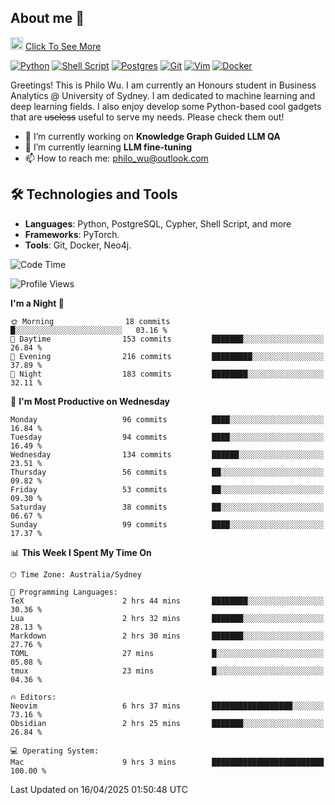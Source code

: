 ## About me 🤗

<a href="#"><img src="https://media.giphy.com/media/hvRJCLFzcasrR4ia7z/giphy.gif" width="20px" height="20px"></a> [Click To See More](https://codeboyphilo.github.io)

[![Python](https://img.shields.io/badge/python-3670A0?style=for-the-badge&logo=python&logoColor=ffdd54)](#)
[![Shell Script](https://img.shields.io/badge/shell_script-%23121011.svg?style=for-the-badge&logo=gnu-bash&logoColor=white)](#)
[![Postgres](https://img.shields.io/badge/postgres-%23316192.svg?style=for-the-badge&logo=postgresql&logoColor=white)](#)
[![Git](https://img.shields.io/badge/git-%23F05033.svg?style=for-the-badge&logo=git&logoColor=white)](#)
[![Vim](https://img.shields.io/badge/VIM-%2311AB00.svg?style=for-the-badge&logo=vim&logoColor=white)](#)
[![Docker](https://img.shields.io/badge/docker-%230db7ed.svg?style=for-the-badge&logo=docker&logoColor=white)](#)

Greetings! This is Philo Wu. I am currently an Honours student in Business Analytics \@ University of Sydney. I am dedicated to machine learning and deep learning fields. I also enjoy develop some Python-based cool gadgets that are ~~useless~~ useful to serve my needs. Please check them out!

- 🔭 I’m currently working on **Knowledge Graph Guided LLM QA**
- 🌱 I’m currently learning **LLM fine-tuning**
- 📫 How to reach me: philo_wu@outlook.com

## 🛠 Technologies and Tools
- **Languages**: Python, PostgreSQL, Cypher, Shell Script, and more
- **Frameworks**: PyTorch.
- **Tools**: Git, Docker, Neo4j.

<!--START_SECTION:waka-->
![Code Time](http://img.shields.io/badge/Code%20Time-745%20hrs%2021%20mins-blue)

![Profile Views](http://img.shields.io/badge/Profile%20Views-2-blue)

**I'm a Night 🦉** 

```text
🌞 Morning                18 commits          █░░░░░░░░░░░░░░░░░░░░░░░░   03.16 % 
🌆 Daytime                153 commits         ███████░░░░░░░░░░░░░░░░░░   26.84 % 
🌃 Evening                216 commits         █████████░░░░░░░░░░░░░░░░   37.89 % 
🌙 Night                  183 commits         ████████░░░░░░░░░░░░░░░░░   32.11 % 
```
📅 **I'm Most Productive on Wednesday** 

```text
Monday                   96 commits          ████░░░░░░░░░░░░░░░░░░░░░   16.84 % 
Tuesday                  94 commits          ████░░░░░░░░░░░░░░░░░░░░░   16.49 % 
Wednesday                134 commits         ██████░░░░░░░░░░░░░░░░░░░   23.51 % 
Thursday                 56 commits          ██░░░░░░░░░░░░░░░░░░░░░░░   09.82 % 
Friday                   53 commits          ██░░░░░░░░░░░░░░░░░░░░░░░   09.30 % 
Saturday                 38 commits          ██░░░░░░░░░░░░░░░░░░░░░░░   06.67 % 
Sunday                   99 commits          ████░░░░░░░░░░░░░░░░░░░░░   17.37 % 
```


📊 **This Week I Spent My Time On** 

```text
🕑︎ Time Zone: Australia/Sydney

💬 Programming Languages: 
TeX                      2 hrs 44 mins       ████████░░░░░░░░░░░░░░░░░   30.36 % 
Lua                      2 hrs 32 mins       ███████░░░░░░░░░░░░░░░░░░   28.13 % 
Markdown                 2 hrs 30 mins       ███████░░░░░░░░░░░░░░░░░░   27.76 % 
TOML                     27 mins             █░░░░░░░░░░░░░░░░░░░░░░░░   05.08 % 
tmux                     23 mins             █░░░░░░░░░░░░░░░░░░░░░░░░   04.36 % 

🔥 Editors: 
Neovim                   6 hrs 37 mins       ██████████████████░░░░░░░   73.16 % 
Obsidian                 2 hrs 25 mins       ███████░░░░░░░░░░░░░░░░░░   26.84 % 

💻 Operating System: 
Mac                      9 hrs 3 mins        █████████████████████████   100.00 % 
```


 Last Updated on 16/04/2025 01:50:48 UTC
<!--END_SECTION:waka-->
